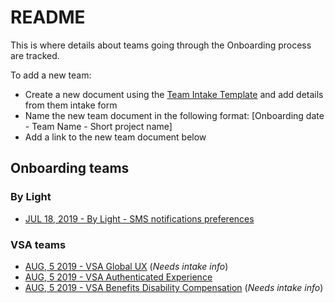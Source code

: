 # README
This is where details about teams going through the Onboarding process are tracked.

To add a new team:
 
* Create a new document using the [Team Intake Template](https://github.com/department-of-veterans-affairs/va.gov-team/blob/master/Platform/Teams/Product%20Support/Onboarding%20Teams/Team%20Intake%20Template.md) and add details from them intake form 
* Name the new team document in the following format: [Onboarding date - Team Name - Short project name]
* Add a link to the new team document below

## Onboarding teams

### By Light
* [JUL 18, 2019 - By Light - SMS notifications preferences](https://github.com/department-of-veterans-affairs/va.gov-team/blob/master/Platform/Teams/Product%20Support/Onboarding%20Teams/By-Light-JUL-18-2019/JUL%2018%2C%202019%20-%20By%20Light%20-%20SMS%20notifications%20preferences.md)

### VSA teams
* [AUG, 5 2019 - VSA Global UX](https://github.com/department-of-veterans-affairs/va.gov-team/blob/master/Platform/Teams/Product%20Support/Onboarding%20Teams/VSA-Global-UX/VSA-Global-UX-Onboarding.md) (*Needs intake info*)
* [AUG, 5 2019 - VSA Authenticated Experience](https://github.com/department-of-veterans-affairs/va.gov-team/blob/master/Platform/Teams/Product%20Support/Onboarding%20Teams/VSA-Authenticated-Experience/VSA-Authenticated-Experience.md)
* [AUG, 5 2019 - VSA Benefits Disability Compensation](https://github.com/department-of-veterans-affairs/va.gov-team/blob/master/Platform/Teams/Product%20Support/Onboarding%20Teams/VSA-Benefits-Disability-Compensation/VSA-Benefits-Disability-Compensation.md) (*Needs intake info*)



